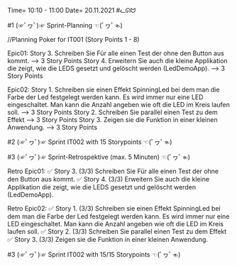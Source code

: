 Time= 10:10 - 11:00
Date= 20.11.2021
#ᓚᘏᗢ


#1 (☞ﾟヮﾟ)☞ Sprint-Planning ☜(ﾟヮﾟ☜)

//Planning Poker for IT001 (Story Points 1 - 8)

Epic01:
    Story 3. Schreiben Sie Für alle einen Test der ohne den Button aus kommt. --> 3 Story Points
    Story 4. Erweitern Sie auch die kleine Applikation die zeigt, wie die LEDS gesetzt und gelöscht werden (LedDemoApp). --> 3 Story Points

Epic02:
    Story 1. Schreiben sie einen Effekt SpinningLed bei dem man die Farbe der Led festgelegt werden kann. 
        Es wird immer nur eine LED eingeschaltet. 
        Man kann die Anzahl angeben wie oft die LED im Kreis laufen soll. --> 3 Story Points
    Story 2. Schreiben Sie parallel einen Test zu dem Effekt --> 3 Story Points
    Story 3. Zeigen sie die Funktion in einer kleinen Anwendung. --> 3 Story Points

#2 (☞ﾟヮﾟ)☞ Sprint IT002 with 15 Storypoints ☜(ﾟヮﾟ☜)


#3 (☞ﾟヮﾟ)☞ Sprint-Retrospektive (max. 5 Minuten)  ☜(ﾟヮﾟ☜)

Retro Epic01:
✅    Story 3. (3/3) Schreiben Sie Für alle einen Test der ohne den Button aus kommt.
✅    Story 4. (3/3) Erweitern Sie auch die kleine Applikation die zeigt, wie die LEDS gesetzt und gelöscht werden (LedDemoApp).

Retro Epic02:
✅    Story 1. (3/3) Schreiben sie einen Effekt SpinningLed bei dem man die Farbe der Led festgelegt werden kann.
        Es wird immer nur eine LED eingeschaltet.
        Man kann die Anzahl angeben wie oft die LED im Kreis laufen soll.
✅    Story 2. (3/3) Schreiben Sie parallel einen Test zu dem Effekt
✅    Story 3. (3/3) Zeigen sie die Funktion in einer kleinen Anwendung.

#3 (☞ﾟヮﾟ)☞ Sprint IT002 with 15/15 Storypoints ☜(ﾟヮﾟ☜)
